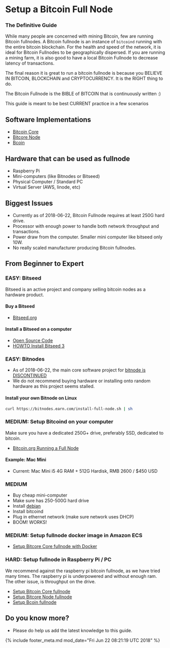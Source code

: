 # Setup a Bitcoin Full Node 
### The Definitive Guide

While many people are concerned with mining Bitcoin, few are running Bitcoin fullnodes. A Bitcoin fullnode is an instance of `bitcoind` running with the
entire bitcoin blockchain. For the health and speed of the network, it is
ideal for Bitcoin Fullnodes to be geographically dispersed. If you are running
a mining farm, it is also good to have a local Bitcoin Fullnode to decrease
latency of transactions.

The final reason it is great to run a bitcoin fullnode is because you
BELIEVE IN BITCOIN, BLOCKCHAIN and CRYPTOCURRENCY. It is the RIGHT thing to do.

The Bitcoin Fullnode is the BIBLE of BITCOIN that is continuously written :)

This guide is meant to be best CURRENT practice in a few scenarios

## Software Implementations
- [Bitcoin Core](https://github.com/bitcoin/bitcoin)
- [Bitcore Node](https://github.com/bitpay/bitcore-node)
- [Bcoin](https://github.com/bcoin-org/bcoin)

## Hardware that can be used as fullnode
- Raspberry Pi
- Mini-computers (like Bitnodes or Bitseed)
- Physical Computer / Standard PC
- Virtual Server (AWS, linode, etc)

## Biggest Issues

- Currently as of 2018-06-22, Bitcoin Fullnode requires at least 250G hard drive.
- Processor with enough power to handle both network throughput and transactions.
- Power draw from the computer. Smaller mini computer like bitseed only 10W.
- No really scaled manufacturer producing Bitcoin fullnodes.

## From Beginner to Expert

### EASY: Bitseed

Bitseed is an active project and company selling bitcoin nodes as a
hardware product.

#### Buy a Bitseed

- [Bitseed.org](https://bitseed.org)

#### Install a Bitseed on a computer

- [Open Source Code](https://github.com/bitseed-org/bitcoin-box)
- [HOWTO Install Bitseed 3](https://github.com/bitseed-org/bitcoin-box)

### EASY: Bitnodes
- As of 2018-06-22, the main core software project for [bitnode is 
DISCONTINUED](https://github.com/ayeowch/bitnodes-hardware)
- We do not recommend buying hardware or installing onto random hardware
as this project seems stalled.

#### Install your own Bitnode on Linux

```bash
curl https://bitnodes.earn.com/install-full-node.sh | sh
```

### MEDIUM: Setup Bitcoind on your computer

Make sure you have a dedicated 250G+ drive, preferably SSD, dedicated to bitcoin.

- [Bitcoin.org Running a Full Node](https://bitcoin.org/en/full-node)

#### Example: Mac Mini

- Current: Mac Mini i5 4G RAM + 512G Hardisk, RMB 2600 / $450 USD

### MEDIUM

- Buy cheap mini-computer
- Make sure has 250-500G hard drive
- Install [debian](https://debian.org)
- Install bitcoind
- Plug in ethernet network (make sure network uses DHCP)
- BOOM! WORKS!


### MEDIUM: Setup fullnode docker image in Amazon ECS
- [Setup Bitcore Core fullnode with Docker](https://github.com/ruimarinho/docker-bitcoin-core)

### HARD: Setup fullnode in Raspberry Pi / PC

We recommend against the raspberry pi bitcoin fullnode, as we have tried many
times. The raspberry pi is underpowered and without enough ram. The other issue,
is throughput on the drive. 

- [Setup Bitcoin Core fullnode](https://bitcoin.org/en/full-node)
- [Setup Bitcore Node fullnode](https://bitcore.io/guides/full-node)
- [Setup Bcoin fullnode](http://bcoin.io/guides/vps-setup.html)


## Do you know more?

- Please do help us add the latest knowledge to this guide.





[//]: <> (@rejon I don't know better way show page modified, so in vim:)
[//]: <> (:r! date -u)
{% include footer_meta.md mod_date="Fri Jun 22 08:21:19 UTC 2018" %}
